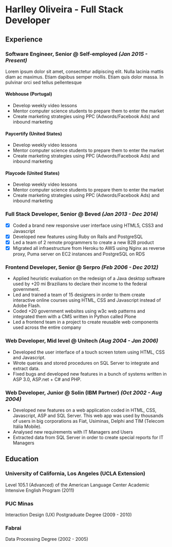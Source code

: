 # Harlley Oliveira - Full Stack Developer

## Experience



### **Software Engineer, Senior** @ Self-employed *(Jan 2015 - Present)* 
Lorem ipsum dolor sit amet, consectetur adipiscing elit. Nulla lacinia mattis diam ac maximus. Etiam dapibus semper mollis. Etiam quis dolor massa. In pulvinar orci sed tellus pellentesque

#### Webhouse (Portugal)
- Develop weekly video lessons
- Mentor computer science students to prepare them to enter the market
- Create marketing strategies using PPC (Adwords/Facebook Ads) and inbound marketing

#### Paycertify (United States)
- Develop weekly video lessons
- Mentor computer science students to prepare them to enter the market
- Create marketing strategies using PPC (Adwords/Facebook Ads) and inbound marketing

#### Playcode (United States)
- Develop weekly video lessons
- Mentor computer science students to prepare them to enter the market
- Create marketing strategies using PPC (Adwords/Facebook Ads) and inbound marketing


### **Full Stack Developer, Senior** @ Beved *(Jan 2013 - Dec 2014)*
- [x] Coded a brand new responsive user interface using HTML5, CSS3 and Javascript
- [x] Developed new features using Ruby on Rails and PostgreSQL
- [x] Led a team of 2 remote programmers to create a new B2B product
- [x] Migrated all infraestructure from Heroku to AWS using Nginx as reverse proxy, Puma server on EC2 instances and PostgreSQL on RDS

### **Frontend Developer, Senior** @ Serpro *(Feb 2006 - Dec 2012)*
- Applied heuristic evaluation on the redesign of a Java desktop software used by +20 mi Brazilians to declare their income to the federal government.
- Led and trained a team of 15 designers in order to them create interactive online courses using HTML, CSS and Javascript instead of Adobe Flash.
- Coded +20 government websites using w3c web patterns and integrated them with a CMS written in Python called Plone
- Led a frontend team in a project to create reusable web components used across the entire company

### **Web Developer, Mid level** @ Unitech *(Aug 2004 - Jan 2006)*
- Developed the user interface of a touch screen totem using HTML, CSS and Javascript.
- Wrote queries and stored procedures on SQL Server to integrate and extract data.
- Fixed bugs and developed new features in a bunch of systems written in ASP 3.0, ASP.net + C# and PHP.

### **Web Developer, Junior** @ Solin (IBM Partner) *(Oct 2002 - Aug 2004)*
- Developed new features on a web application coded in HTML, CSS, Javascript, ASP and SQL Server. This web app was used by thousands of users in big corporations as Fiat, Usiminas, Delphi and TIM (Telecom Itália Mobile).
- Analysed new requirements with IT Managers and Users
- Extracted data from SQL Server in order to create special reports for IT Managers

## Education

### University of California, Los Angeles (UCLA Extension)
Level 105.1 (Advanced) of the American Language Center Academic Intensive English Program (2011)

### PUC Minas
Interaction Design (UX) Postgraduate Degree (2009 - 2010)

### Fabrai
Data Processing Degree (2002 - 2005)
